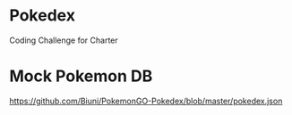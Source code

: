 # Pokedex
Coding Challenge for Charter

# Mock Pokemon DB
https://github.com/Biuni/PokemonGO-Pokedex/blob/master/pokedex.json